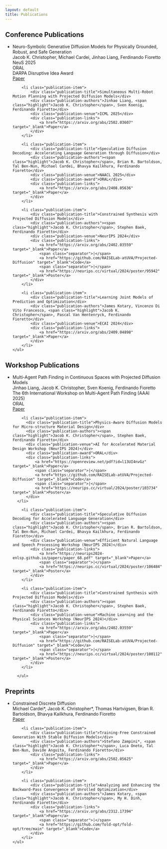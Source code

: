 ```yaml
---
layout: default
title: Publications
---
```


<div class="section">
    <h2 class="section-title">Conference Publications</h2>
    <ul class="publication-list">
        <li class="publication-item">
            <div class="publication-title">Neuro-Symbolic Generative Diffusion Models for Physically Grounded, Robust, and Safe Generation</div>
            <div class="publication-authors"><span class="highlight">Jacob K. Christopher</span>, Michael Cardei, Jinhao Liang, Ferdinando Fioretto</div>
            <div class="publication-venue">NeuS 2025</div>
            <div class="publication-award">ORAL</div>
            <div class="publication-award">DARPA Disruptive Idea Award</div>
            <div class="publication-links">
                <a href="https://arxiv.org/abs/2506.01121" target="_blank">Paper</a>
            </div>
        </li>
        
        <li class="publication-item">
            <div class="publication-title">Simultaneous Multi-Robot Motion Planning with Projected Diffusion Models</div>
            <div class="publication-authors">Jinhao Liang, <span class="highlight">Jacob K. Christopher</span>, Sven Koenig, Ferdinando Fioretto</div>
            <div class="publication-venue">ICML 2025</div>
            <div class="publication-links">
                <a href="https://arxiv.org/abs/2502.03607" target="_blank">Paper</a>
            </div>
        </li>
        
        <li class="publication-item">
            <div class="publication-title">Speculative Diffusion Decoding: Accelerating Language Generation through Diffusion</div>
            <div class="publication-authors"><span class="highlight">Jacob K. Christopher</span>, Brian R. Bartoldson, Tal Ben-Nun, Michael Cardei, Bhavya Kailkhura, Ferdinando Fioretto</div>
            <div class="publication-venue">NAACL 2025</div>
            <div class="publication-award">ORAL</div>
            <div class="publication-links">
                <a href="https://arxiv.org/abs/2408.05636" target="_blank">Paper</a>
            </div>
        </li>

        <li class="publication-item">
            <div class="publication-title">Constrained Synthesis with Projected Diffusion Models</div>
            <div class="publication-authors"><span class="highlight">Jacob K. Christopher</span>, Stephen Baek, Ferdinando Fioretto</div>
            <div class="publication-venue">NeurIPS 2024</div>
            <div class="publication-links">
                <a href="https://arxiv.org/abs/2402.03559" target="_blank">Paper</a>
                <span class="separator">|</span>
                <a href="https://github.com/RAISELab-atUVA/Projected-Diffusion" target="_blank">Code</a>
                <span class="separator">|</span>
                <a href="https://neurips.cc/virtual/2024/poster/95942" target="_blank">Poster</a>
            </div>
        </li>

        <li class="publication-item">
            <div class="publication-title">Learning Joint Models of Prediction and Optimization</div>
            <div class="publication-authors">James Kotary, Vincenzo Di Vito Francesco, <span class="highlight">Jacob K. Christopher</span>, Pascal Van Hentenryck, Ferdinando Fioretto</div>
            <div class="publication-venue">ECAI 2024</div>
            <div class="publication-links">
                <a href="https://arxiv.org/abs/2409.04898" target="_blank">Paper</a>
            </div>
        </li>
    </ul>
</div>

<div class="section">
    <h2 class="section-title">Workshop Publications</h2>
    <ul class="publication-list">
        <li class="publication-item">
            <div class="publication-title">Multi-Agent Path Finding in Continuous Spaces with Projected Diffusion Models</div>
            <div class="publication-authors">Jinhao Liang, <span class="highlight">Jacob K. Christopher</span>, Sven Koenig, Ferdinando Fioretto</div>
            <div class="publication-venue">The 6th International Workshop on Multi-Agent Path Finding (AAAI 2025)</div>
            <div class="publication-award">ORAL</div>
            <div class="publication-links">
                <a href="https://arxiv.org/abs/2412.17993" target="_blank">Paper</a>
            </div>
        </li>

        <li class="publication-item">
          <div class="publication-title">Physics-Aware Diffusion Models for Micro-structure Material Design</div>
          <div class="publication-authors"><span class="highlight">Jacob K. Christopher</span>, Stephen Baek, Ferdinando Fioretto</div>
          <div class="publication-venue">AI for Accelerated Material Design Workshop (NeurIPS 2024)</div>
          <div class="publication-award">ORAL</div>
          <div class="publication-links">
              <a href="https://openreview.net/pdf?id=l13UI4nvGz" target="_blank">Paper</a>
              <span class="separator">|</span>
              <a href="https://github.com/RAISELab-atUVA/Projected-Diffusion" target="_blank">Code</a>
              <span class="separator">|</span>
              <a href="https://neurips.cc/virtual/2024/poster/103734" target="_blank">Poster</a>
          </div>
      </li>

        <li class="publication-item">
            <div class="publication-title">Speculative Diffusion Decoding for Accelerated Language Generation</div>
            <div class="publication-authors"><span class="highlight">Jacob K. Christopher</span>, Brian R. Bartoldson, Tal Ben-Nun, Michael Cardei, Bhavya Kailkhura, Ferdinando Fioretto</div>
            <div class="publication-venue">Efficient Natural Language and Speech Processing Workshop (NeurIPS 2024)</div>
            <div class="publication-links">
                <a href="https://neurips2024-enlsp.github.io/papers/paper_68.pdf" target="_blank">Paper</a>
                <span class="separator">|</span>
                <a href="https://neurips.cc/virtual/2024/poster/106484" target="_blank">Poster</a>
            </div>
        </li>

        <li class="publication-item">
            <div class="publication-title">Constrained Synthesis with Projected Diffusion Models</div>
            <div class="publication-authors"><span class="highlight">Jacob K. Christopher</span>, Stephen Baek, Ferdinando Fioretto</div>
            <div class="publication-venue">Machine Learning and the Physical Sciences Workshop (NeurIPS 2024)</div>
            <div class="publication-links">
                <a href="https://arxiv.org/abs/2402.03559" target="_blank">Paper</a>
                <span class="separator">|</span>
                <a href="https://github.com/RAISELab-atUVA/Projected-Diffusion" target="_blank">Code</a>
                <span class="separator">|</span>
                <a href="https://neurips.cc/virtual/2024/poster/100112" target="_blank">Poster</a>
            </div>
        </li>

      </ul>
</div>

<div class="section">
    <h2 class="section-title">Preprints</h2>
    <ul class="publication-list">
        <li class="publication-item">
            <div class="publication-title">Constrained Discrete Diffusion </div>
            <div class="publication-authors">Michael Cardei*, <span class="highlight">Jacob K. Christopher*</span>, Thomas Hartvigsen, Brian R. Bartoldson, Bhavya Kailkhura, Ferdinando Fioretto</div>
            <div class="publication-links">
                <a href="https://arxiv.org/abs/2503.09790" target="_blank">Paper</a>
            </div>
        </li>

        <li class="publication-item">
            <div class="publication-title">Training-Free Constrained Generation With Stable Diffusion Models</div>
            <div class="publication-authors">Stefano Zampini*, <span class="highlight">Jacob K. Christopher*</span>, Luca Oneto, Tal Ben-Nun, Davide Anguita, Ferdinando Fioretto</div>
            <div class="publication-links">
                <a href="https://arxiv.org/abs/2502.05625" target="_blank">Paper</a>
            </div>
        </li>

        <li class="publication-item">
            <div class="publication-title">Analyzing and Enhancing the Backward-Pass Convergence of Unrolled Optimization</div>
            <div class="publication-authors">James Kotary, <span class="highlight">Jacob K. Christopher</span>, My H. Dinh, Ferdinando Fioretto</div>
            <div class="publication-links">
                <a href="https://arxiv.org/abs/2312.17394" target="_blank">Paper</a>
                <span class="separator">|</span>
                <a href="https://github.com/fold-opt/fold-opt/tree/main" target="_blank">Code</a>
            </div>
        </li>
    </ul>
</div> 
